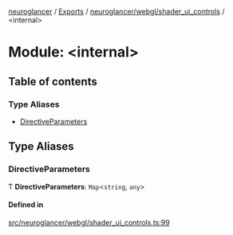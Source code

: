 [neuroglancer](../README.md) / [Exports](../modules.md) / [neuroglancer/webgl/shader\_ui\_controls](neuroglancer_webgl_shader_ui_controls.md) / <internal\>

# Module: <internal\>

## Table of contents

### Type Aliases

- [DirectiveParameters](neuroglancer_webgl_shader_ui_controls._internal_.md#directiveparameters)

## Type Aliases

### DirectiveParameters

Ƭ **DirectiveParameters**: `Map`<`string`, `any`\>

#### Defined in

[src/neuroglancer/webgl/shader_ui_controls.ts:99](https://github.com/ActiveBrainAtlas2/neuroglancer/blob/034b457d/src/neuroglancer/webgl/shader_ui_controls.ts#L99)
